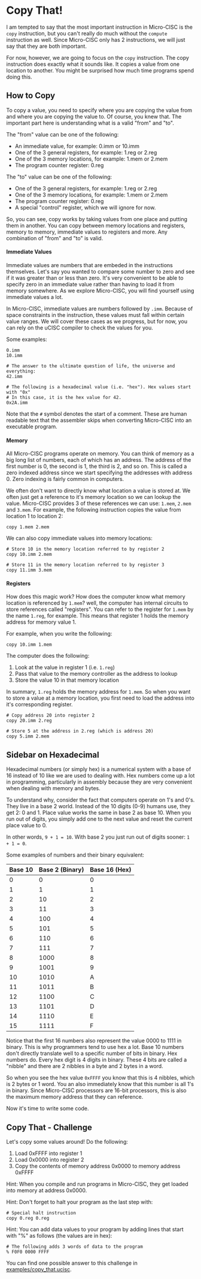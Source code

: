 # Copy That!

I am tempted to say that the most important instruction in Micro-CISC is the
`copy` instruction, but you can't really do much without the `compute`
instruction as well. Since Micro-CISC only has 2 instructions, we will just say
that they are both important.

For now, however, we are going to focus on the `copy` instruction. The copy
instruction does exactly what it sounds like. It copies a value from one
location to another. You might be surprised how much time programs spend doing
this.

## How to Copy

To copy a value, you need to specify where you are copying the value from and
where you are copying the value to. Of course, you knew that. The important part
here is understanding what is a valid "from" and "to".

The "from" value can be one of the following:

* An immediate value, for example: 0.imm or 10.imm
* One of the 3 general registers, for example: 1.reg or 2.reg
* One of the 3 memory locations, for example: 1.mem or 2.mem
* The program counter register: 0.reg

The "to" value can be one of the following:

* One of the 3 general registers, for example: 1.reg or 2.reg
* One of the 3 memory locations, for example: 1.mem or 2.mem
* The program counter register: 0.reg
* A special "control" register, which we will ignore for now.

So, you can see, copy works by taking values from one place and putting them in
another. You can copy between memory locations and registers, memory to memory,
immediate values to registers and more. Any combination of "from" and "to" is
valid.

#### Immediate Values

Immediate values are numbers that are embeded in the instructions themselves.
Let's say you wanted to compare some number to zero and see if it was greater
than or less than zero. It's very convenient to be able to specify zero in an
immediate value rather than having to load it from memory somewhere. As we
explore Micro-CISC, you will find yourself using immediate values a lot.

In Micro-CISC, immediate values are numbers followed by `.imm`. Because of space
constraints in the instruction, these values must fall within certain value
ranges. We will cover these cases as we progress, but for now, you can rely on
the uCISC compiler to check the values for you.

Some examples:

```
0.imm
10.imm

# The answer to the ultimate question of life, the universe and everything:
42.imm

# The following is a hexadecimal value (i.e. "hex"). Hex values start with "0x"
# In this case, it is the hex value for 42.
0x2A.imm
```

Note that the `#` symbol denotes the start of a comment. These are human
readable text that the assembler skips when converting Micro-CISC into an
executable program.

#### Memory

All Micro-CISC programs operate on memory. You can think of memory as a big long
list of numbers, each of which has an address. The address of the first number
is 0, the second is 1, the third is 2, and so on. This is called a zero indexed
address since we start specifying the addresses with address 0. Zero indexing is
fairly common in computers.

We often don't want to directly know what location a value is stored at. We
often just get a reference to it's memory location so we can lookup the value.
Micro-CISC provides 3 of these references we can use: `1.mem`, `2.mem` and
`3.mem`. For example, the following instruction copies the value from location 1
to location 2:

```
copy 1.mem 2.mem
```

We can also copy immediate values into memory locations:

```
# Store 10 in the memory location referred to by register 2
copy 10.imm 2.mem

# Store 11 in the memory location referred to by register 3
copy 11.imm 3.mem
```

#### Registers

How does this magic work? How does the computer know what memory location is
referenced by `1.mem`? well, the computer has internal circuits to store
references called "registers". You can refer to the register for `1.mem` by the
name `1.reg`, for example. This means that register 1 holds the memory address
for memory value 1.

For example, when you write the following:

```
copy 10.imm 1.mem
```

The computer does the following:

1. Look at the value in register 1 (i.e. `1.reg`)
2. Pass that value to the memory controller as the address to lookup
3. Store the value 10 in that memory location

In summary, `1.reg` holds the memory address for `1.mem`. So when you want to
store a value at a memory location, you first need to load the address into it's
corresponding register.

```
# Copy address 20 into register 2
copy 20.imm 2.reg

# Store 5 at the address in 2.reg (which is address 20)
copy 5.imm 2.mem
```

## Sidebar on Hexadecimal

Hexadecimal numbers (or simply hex) is a numerical system with a base of 16
instead of 10 like we are used to dealing with. Hex numbers come up a lot in
programming, particularly in assembly because they are very convenient when
dealing with memory and bytes.

To understand why, consider the fact that computers operate on 1's and 0's. They
live in a base 2 world. Instead of the 10 digits (0-9) humans use, they get 2: 0
and 1. Place value works the same in base 2 as base 10. When you run out of
digits, you simply add one to the next value and reset the current place value
to 0.

In other words, `9 + 1 = 10`. With base 2 you just run out of digits sooner:
`1 + 1 = 0`.

Some examples of numbers and their binary equivalent:

| Base 10 | Base 2 (Binary) | Base 16 (Hex) |
| ------- | --------------- | ------------- |
| 0       | 0               | 0             |
| 1       | 1               | 1             |
| 2       | 10              | 2             |
| 3       | 11              | 3             |
| 4       | 100             | 4             |
| 5       | 101             | 5             |
| 6       | 110             | 6             |
| 7       | 111             | 7             |
| 8       | 1000            | 8             |
| 9       | 1001            | 9             |
| 10      | 1010            | A             |
| 11      | 1011            | B             |
| 12      | 1100            | C             |
| 13      | 1101            | D             |
| 14      | 1110            | E             |
| 15      | 1111            | F             |

Notice that the first 16 numbers also represent the value 0000 to 1111 in
binary. This is why programmers tend to use hex a lot. Base 10 numbers don't
directly translate well to a specific number of bits in binary. Hex numbers do.
Every hex digit is 4 digits in binary. These 4 bits are called a "nibble" and
there are 2 nibbles in a byte and 2 bytes in a word.

So when you see the hex value `0xFFFF` you know that this is 4 nibbles, which is
2 bytes or 1 word. You an also immediately know that this number is all 1's in
binary. Since Micro-CISC processors are 16-bit processors, this is also the
maximum memory address that they can reference.

Now it's time to write some code.

## Copy That - Challenge

Let's copy some values around! Do the following:

1. Load 0xFFFF into register 1
2. Load 0x0000 into register 2
3. Copy the contents of memory address 0x0000 to memory address 0xFFFF

Hint: When you compile and run programs in Micro-CISC, they get loaded into
memory at address 0x0000.

Hint: Don't forget to halt your program as the last step with:

```
# Special halt instruction
copy 0.reg 0.reg
```

Hint: You can add data values to your program by adding lines that start with
"%" as follows (the values are in hex):

```
# The following adds 3 words of data to the program
% F0F0 0000 FFFF
```

You can find one possible answer to this challenge in
[examples/copy_that.ucisc](examples/copy_that.ucisc).
